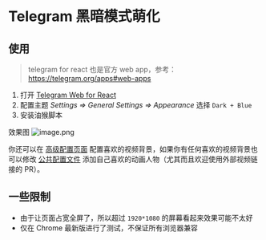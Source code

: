 # Telegram 黑暗模式萌化

## 使用

> telegram for react 也是官方 web app，参考：<https://telegram.org/apps#web-apps>

1. 打开 [Telegram Web for React](https://evgeny-nadymov.github.io/telegram-react/)
2. 配置主题 _Settings => General Settings => Appearance_ 选择 `Dark + Blue`
3. 安装油猴脚本

效果图
![image.png](https://i.loli.net/2020/03/20/8fslMB2QpqN5HRi.png)

你还可以在 [高级配置页面](https://userjs.rxliuli.com/#/telegramDuck) 配置喜欢的视频背景，如果你有任何喜欢的视频背景也可以修改 [公共配置文件](https://github.com/rxliuli/userjs/blob/master/src/website/public/data.json) 添加自己喜欢的动画人物（尤其而且欢迎使用外部视频链接的 PR）。

## 一些限制

- 由于让页面占宽全屏了，所以超过 `1920*1080` 的屏幕看起来效果可能不太好
- 仅在 Chrome 最新版进行了测试，不保证所有浏览器兼容
